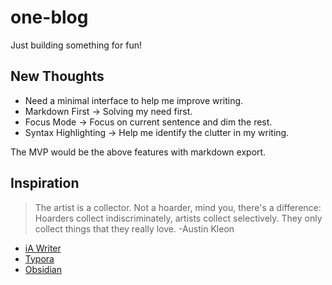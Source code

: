 # one-blog

Just building something for fun!

## New Thoughts

- Need a minimal interface to help me improve writing.
- Markdown First -> Solving my need first.
- Focus Mode -> Focus on current sentence and dim the rest.
- Syntax Highlighting -> Help me identify the clutter in my writing.

The MVP would be the above features with markdown export.

## Inspiration

> The artist is a collector. Not a hoarder, mind you, there's a difference: Hoarders collect indiscriminately, artists collect selectively. They only collect things that they really love.
> -Austin Kleon

- [iA Writer](https://ia.net/writer)
- [Typora](https://typora.io/)
- [Obsidian](https://obsidian.md/)

